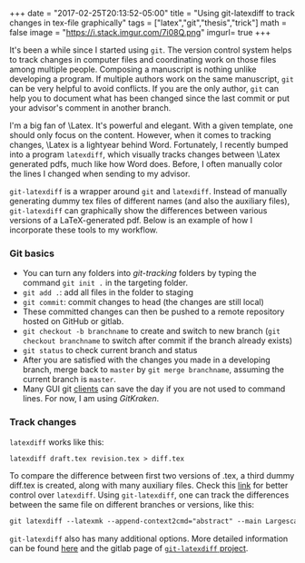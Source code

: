 +++
date = "2017-02-25T20:13:52-05:00"
title = "Using git-latexdiff to track changes in tex-file graphically"
tags = ["latex","git","thesis","trick"]
math = false
image = "https://i.stack.imgur.com/7i08Q.png"
imgurl= true
+++

It's been a while since I started using `git`. The version control system helps to track changes in computer files and coordinating work on those files among multiple people. Composing a manuscript is nothing unlike developing a program. If multiple authors work on the same manuscript, `git` can be very helpful to avoid conflicts. If you are the only author, `git` can help you to document what has been changed since the last commit or put your advisor's comment in another branch.

<!--more-->

I'm a big fan of \Latex. It's powerful and elegant. With a given template, one should only focus on the content. However, when it comes to tracking changes, \Latex is a lightyear behind Word. Fortunately, I recently bumped into a program `latexdiff`, which visually tracks changes between \Latex generated pdfs, much like how Word does. Before, I often manually color the lines I changed when sending to my advisor. 

`git-latexdiff` is a wrapper around `git` and `latexdiff`. Instead of manually generating dummy tex files of different names (and also the auxiliary files), `git-latexdiff` can graphically show the differences between various versions of a LaTeX-generated pdf. Below is an example of how I incorporate these tools to my workflow.


### Git basics

* You can turn any folders into *git-tracking* folders by typing the command `git init .` in the targeting folder.
* `git add .`: add all files in the folder to staging
* `git commit`: commit changes to head (the changes are still local)
* These committed changes can then be pushed to a remote repository hosted on GitHub or gitlab.
* `git checkout -b branchname` to create and switch to new branch (`git checkout branchname` to switch after commit if the branch already exists)
* `git status` to check current branch and status
* After you are satisfied with the changes you made in a developing branch, merge back to `master` by `git merge branchname`, assuming the current branch is `master`.
* Many GUI git [clients](https://git-scm.com/download/gui/linux) can save the day if you are not used to command lines. For now, I am using *GitKraken*.

### Track changes

`latexdiff` works like this:

```latex
latexdiff draft.tex revision.tex > diff.tex
```

To compare the difference between first two versions of .tex, a third dummy diff.tex is created, along with many auxiliary files. Check this [link](https://www.sharelatex.com/blog/2013/02/16/using-latexdiff-for-marking-changes-to-tex-documents.html) for better control over `latexdiff`. Using `git-latexdiff`, one can track the differences between the same file on different branches or versions, like this:

```latex
git latexdiff --latexmk --append-context2cmd="abstract" --main Largescale_eddy_interannual_AL.tex master advisor
```

`git-latexdiff` also has many additional options. More detailed information can be found [here](https://www.slideshare.net/sppmg/latex-with-git) and the gitlab page of [`git-latexdiff` project](https://gitlab.com/git-latexdiff/git-latexdiff). 





